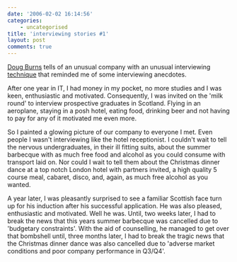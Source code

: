```yaml
---
date: '2006-02-02 16:14:56'
categories:
    - uncategorised
title: 'interviewing stories #1'
layout: post
comments: true
---
```

[Doug Burns](http://oracledoug.com/serendipity) tells of an unusual
company with an unusual interviewing
[technique](http://oracledoug.com/serendipity/index.php?/archives/872-Now-Thats-What-I-Call-An-Interview!.html)
that reminded me of some interviewing anecdotes.

After one year in IT, I had money in my pocket, no more studies and I
was keen, enthusiastic and motivated. Consequently, I was invited on the
'milk round' to interview prospective graduates in Scotland. Flying in
an aeroplane, staying in a posh hotel, eating food, drinking beer and
not having to pay for any of it motivated me even more.

So I painted a glowing picture of our company to everyone I met. Even
people I wasn't interviewing like the hotel receptionist. I couldn't
wait to tell the nervous undergraduates, in their ill fitting suits,
about the summer barbecque with as much free food and alcohol as you
could consume with transport laid on. Nor could I wait to tell them
about the Christmas dinner dance at a top notch London hotel with
partners invited, a high quality 5 course meal, cabaret, disco, and,
again, as much free alcohol as you wanted.

A year later, I was pleasantly surprised to see a familiar Scottish face
turn up for his induction after his successful application. He was also
pleased, enthusiastic and motivated. Well he was. Until, two weeks
later, I had to break the news that this years summer barbecque was
cancelled due to 'budgetary constraints'. With the aid of counselling,
he managed to get over that bombshell until, three months later, I had
to break the tragic news that the Christmas dinner dance was also
cancelled due to 'adverse market conditions and poor company performance
in Q3/Q4'.
